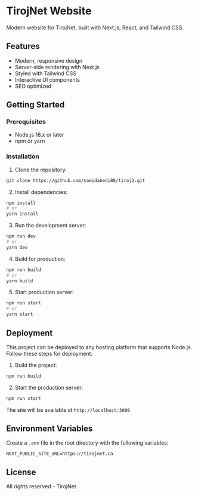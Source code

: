 # TirojNet Website

Modern website for TirojNet, built with Next.js, React, and Tailwind CSS.

## Features

- Modern, responsive design
- Server-side rendering with Next.js
- Styled with Tailwind CSS
- Interactive UI components
- SEO optimized

## Getting Started

### Prerequisites

- Node.js 18.x or later
- npm or yarn

### Installation

1. Clone the repository:
```bash
git clone https://github.com/saeidabedi88/tiroj2.git
```

2. Install dependencies:
```bash
npm install
# or
yarn install
```

3. Run the development server:
```bash
npm run dev
# or
yarn dev
```

4. Build for production:
```bash
npm run build
# or
yarn build
```

5. Start production server:
```bash
npm run start
# or
yarn start
```

## Deployment

This project can be deployed to any hosting platform that supports Node.js. Follow these steps for deployment:

1. Build the project:
```bash
npm run build
```

2. Start the production server:
```bash
npm run start
```

The site will be available at `http://localhost:3000`

## Environment Variables

Create a `.env` file in the root directory with the following variables:

```env
NEXT_PUBLIC_SITE_URL=https://tirojnet.ca
```

## License

All rights reserved - TirojNet
